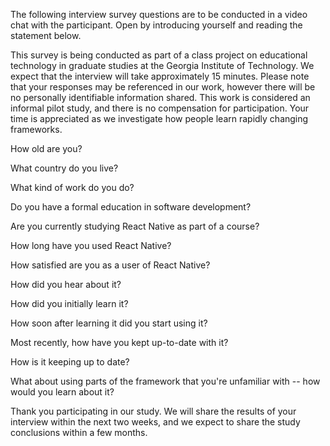 The following interview survey questions are to be conducted in a video chat with the participant. Open by introducing yourself and reading the statement below.

This survey is being conducted as part of a class project on educational technology in graduate studies at the Georgia Institute of Technology. We expect that the interview will take approximately 15 minutes. Please note that your responses may be referenced in our work, however there will be no personally identifiable information shared. This work is considered an informal pilot study, and there is no compensation for participation. Your time is appreciated as we investigate how people learn rapidly changing frameworks.

How old are you?

What country do you live?

What kind of work do you do?

Do you have a formal education in software development?

Are you currently studying React Native as part of a course?

How long have you used React Native?

How satisfied are you as a user of React Native?

How did you hear about it?

How did you initially learn it?

How soon after learning it did you start using it?

Most recently, how have you kept up-to-date with it?

How is it keeping up to date?

What about using parts of the framework that you're unfamiliar with -- how would you learn about it?

Thank you participating in our study. We will share the results of your interview within the next two weeks, and we expect to share the study conclusions within a few months.